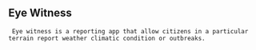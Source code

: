 ## Eye Witness

```
 Eye witness is a reporting app that allow citizens in a particular terrain report weather climatic condition or outbreaks.
```